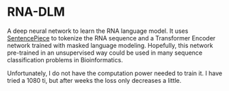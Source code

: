 # RNA-DLM
A deep neural network to learn the RNA language model. It uses [SentencePiece](https://github.com/google/sentencepiece) to tokenize the RNA sequence and a Transformer Encoder network trained with masked language modeling. Hopefully, this network pre-trained in an unsupervised way could be used in many sequence classification problems in Bioinformatics.

Unfortunately, I do not have the computation power needed to train it. I have tried a 1080 ti, but after weeks the loss only decreases a little.
